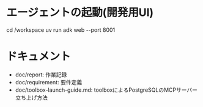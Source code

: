 # エージェントの起動(開発用UI)
cd /workspace
uv run adk web --port 8001

# ドキュメント
- doc/report: 作業記録
- doc/requirement: 要件定義
- doc/toolbox-launch-guide.md: toolboxによるPostgreSQLのMCPサーバー立ち上げ方法
